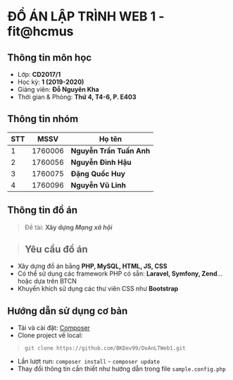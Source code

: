 # ĐỒ ÁN LẬP TRÌNH WEB 1 - fit@hcmus
## Thông tin môn học
- Lớp: **CD2017/1**
- Học kỳ: **1 (2019-2020)**
- Giảng viên: **Đỗ Nguyên Kha**
- Thời gian & Phòng: **Thứ 4, T4-6, P. E403**
## Thông tin nhóm

|STT|MSSV    |Họ tên      			   |
|---|--------|-------------------------|
|1  |1760006 |**Nguyễn Trần Tuấn Anh** |
|2  |1760056 |**Nguyễn Đình Hậu**      |
|3  |1760075 |**Đặng Quốc Huy**		   |
|4  |1760096 |**Nguyễn Vũ Linh**	   |

## Thông tin đồ án

>Đề tài: **Xây dựng *Mạng xã hội***

>## Yêu cầu đồ án

- Xây dựng đồ án bằng **PHP, MySQL, HTML, JS, CSS**
- Có thể sử dụng các framework PHP có sẵn: **Laravel, Symfony, Zend**... hoặc dựa trên BTCN
- Khuyến khích sử dụng các thư viên CSS như **Bootstrap**


## Hướng dẫn sử dụng cơ bản
- Tải và cài đặt: [Composer ](https://getcomposer.org/download/)
- Clone project về local: 
>`git clone https://github.com/BKDev99/DoAnLTWeb1.git`
- Lần lượt run: `composer install` - `composer update`
- Thay đổi thông tin cần thiết như hướng dẫn trong file `sample.config.php`
